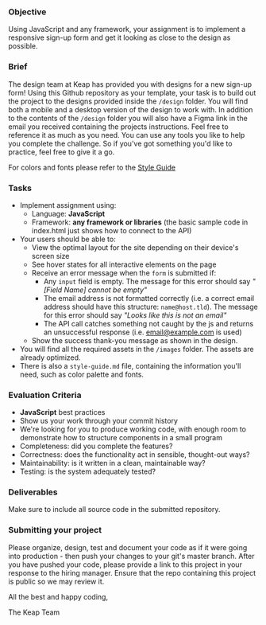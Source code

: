 ### Objective

Using JavaScript and any framework, your assignment is to implement a responsive sign-up form and get it looking as close to the design as possible.

### Brief

The design team at Keap has provided you with designs for a new sign-up form! Using this Github repository as your template, your task is to build out the project to the designs provided inside the `/design` folder. You will find both a mobile and a desktop version of the design to work with. In addition to the contents of the `/design` folder you will also have a Figma link in the email you received containing the projects instructions. Feel free to reference it as much as you need. You can use any tools you like to help you complete the challenge. So if you've got something you'd like to practice, feel free to give it a go.

For colors and fonts please refer to the [Style Guide](style-guide.md)

### Tasks

-   Implement assignment using:
    -   Language: **JavaScript**
    -   Framework: **any framework or libraries** (the basic sample code in index.html just shows how to connect to the API)
-   Your users should be able to:
    -   View the optimal layout for the site depending on their device's screen size
    -   See hover states for all interactive elements on the page
    -   Receive an error message when the `form` is submitted if:
        -   Any `input` field is empty. The message for this error should say _"[Field Name] cannot be empty"_
        -   The email address is not formatted correctly (i.e. a correct email address should have this structure: `name@host.tld`). The message for this error should say _"Looks like this is not an email"_
        -   The API call catches something not caught by the js and returns an unsuccessful response (i.e. email@example.com is used)
    -   Show the success thank-you message as shown in the design.
-   You will find all the required assets in the `/images` folder. The assets are already optimized.
-   There is also a `style-guide.md` file, containing the information you'll need, such as color palette and fonts.

### Evaluation Criteria

-   **JavaScript** best practices
-   Show us your work through your commit history
-   We're looking for you to produce working code, with enough room to demonstrate how to structure components in a small program
-   Completeness: did you complete the features?
-   Correctness: does the functionality act in sensible, thought-out ways?
-   Maintainability: is it written in a clean, maintainable way?
-   Testing: is the system adequately tested?

### Deliverables

Make sure to include all source code in the submitted repository.

### Submitting your project

Please organize, design, test and document your code as if it were going into production - then push your changes to your git's master branch. After you have pushed your code, please provide a link to this project in your response to the hiring manager. Ensure that the repo containing this project is public so we may review it.

All the best and happy coding,

The Keap Team
